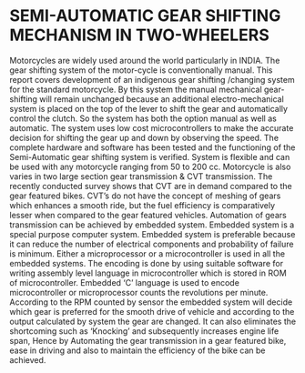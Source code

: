 # SEMI-AUTOMATIC GEAR SHIFTING MECHANISM IN TWO-WHEELERS
Motorcycles are widely used around the world particularly in INDIA. The gear shifting system of the motor-cycle is conventionally manual. This report covers development of an indigenous gear shifting /changing system for the standard motorcycle. By this system the manual mechanical gear- shifting will remain unchanged because an additional electro-mechanical system is placed on the top of the lever to shift the gear and automatically control the clutch. So the system has both the option manual as well as automatic. The system uses low cost microcontrollers to make the accurate decision for shifting the gear up and down by observing the speed. The complete hardware and software has been tested and the functioning of the Semi-Automatic gear shifting system is verified. System is flexible and can be used with any motorcycle ranging from 50 to 200 cc. Motorcycle is also varies in two large section gear transmission & CVT transmission. The recently conducted survey shows that CVT are in demand compared to the gear featured bikes. CVT’s do not have the concept of meshing of gears which enhances a smooth ride, but the fuel efficiency is comparatively lesser when compared to the gear featured vehicles. Automation of gears transmission can be achieved by embedded system. Embedded system is a special purpose computer system. Embedded system is preferable because it can reduce the number of electrical components and probability of failure is minimum. Either a microprocessor or a microcontroller is used in all the embedded systems. The encoding is done by using suitable software for writing assembly level language in microcontroller which is stored in ROM of microcontroller. Embedded ‘C’ language is used to encode microcontroller or microprocessor counts the revolutions per minute. According to the RPM counted by sensor the embedded system will decide which gear is preferred for the smooth drive of vehicle and according to the output calculated by system the gear are changed. It can also eliminates the shortcoming such as ‘Knocking’ and subsequently increases engine life span, Hence by Automating the gear transmission in a gear featured bike, ease in driving and also to maintain the efficiency of the bike can be achieved.
